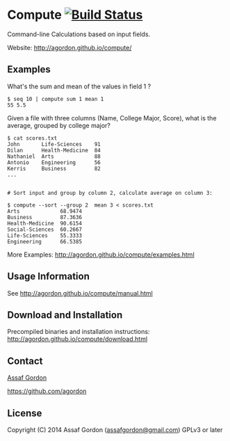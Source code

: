 # Compute  [![Build Status](https://travis-ci.org/agordon/compute.png?branch=master)](https://travis-ci.org/agordon/compute)

Command-line Calculations based on input fields.

Website: <http://agordon.github.io/compute/>



## Examples

What's the sum and mean of the values in field 1 ?

    $ seq 10 | compute sum 1 mean 1
    55 5.5

Given a file with three columns (Name, College Major, Score),
what is the average, grouped by college major?

    $ cat scores.txt
    John       Life-Sciences    91
    Dilan      Health-Medicine  84
    Nathaniel  Arts             88
    Antonio    Engineering      56
    Kerris     Business         82
    ...


    # Sort input and group by column 2, calculate average on column 3:

    $ compute --sort --group 2  mean 3 < scores.txt
    Arts             68.9474
    Business         87.3636
    Health-Medicine  90.6154
    Social-Sciences  60.2667
    Life-Sciences    55.3333
    Engineering      66.5385

More Examples: <http://agordon.github.io/compute/examples.html>


## Usage Information

See <http://agordon.github.io/compute/manual.html>


## Download and Installation

Precompiled binaries and installation instructions:
<http://agordon.github.io/compute/download.html>



## Contact

[Assaf Gordon](assafgordon@gmail.com)

<https://github.com/agordon>



## License

Copyright (C) 2014 Assaf Gordon (assafgordon@gmail.com)
GPLv3 or later
